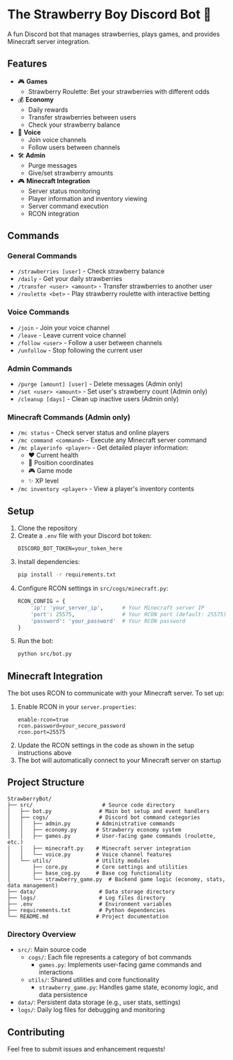 # The Strawberry Boy Discord Bot 🍓

A fun Discord bot that manages strawberries, plays games, and provides Minecraft server integration.

## Features

- 🎮 **Games**
  - Strawberry Roulette: Bet your strawberries with different odds
- 💰 **Economy**
  - Daily rewards
  - Transfer strawberries between users
  - Check your strawberry balance
- 🎵 **Voice**
  - Join voice channels
  - Follow users between channels
- 🛠️ **Admin**
  - Purge messages
  - Give/set strawberry amounts
- 🎮 **Minecraft Integration**
  - Server status monitoring
  - Player information and inventory viewing
  - Server command execution
  - RCON integration

## Commands

### General Commands
- `/strawberries [user]` - Check strawberry balance
- `/daily` - Get your daily strawberries
- `/transfer <user> <amount>` - Transfer strawberries to another user
- `/roulette <bet>` - Play strawberry roulette with interactive betting

### Voice Commands
- `/join` - Join your voice channel
- `/leave` - Leave current voice channel
- `/follow <user>` - Follow a user between channels
- `/unfollow` - Stop following the current user

### Admin Commands
- `/purge [amount] [user]` - Delete messages (Admin only)
- `/set <user> <amount>` - Set user's strawberry count (Admin only)
- `/cleanup [days]` - Clean up inactive users (Admin only)

### Minecraft Commands (Admin only)
- `/mc status` - Check server status and online players
- `/mc command <command>` - Execute any Minecraft server command
- `/mc playerinfo <player>` - Get detailed player information:
  - ❤️ Current health
  - 📍 Position coordinates
  - 🎮 Game mode
  - ✨ XP level
- `/mc inventory <player>` - View a player's inventory contents

## Setup

1. Clone the repository
2. Create a `.env` file with your Discord bot token:
   ```
   DISCORD_BOT_TOKEN=your_token_here
   ```
3. Install dependencies:
   ```bash
   pip install -r requirements.txt
   ```
4. Configure RCON settings in `src/cogs/minecraft.py`:
   ```python
   RCON_CONFIG = {
       'ip': 'your_server_ip',      # Your Minecraft server IP
       'port': 25575,               # Your RCON port (default: 25575)
       'password': 'your_password'  # Your RCON password
   }
   ```
5. Run the bot:
   ```bash
   python src/bot.py
   ```

## Minecraft Integration

The bot uses RCON to communicate with your Minecraft server. To set up:

1. Enable RCON in your `server.properties`:
   ```
   enable-rcon=true
   rcon.password=your_secure_password
   rcon.port=25575
   ```
2. Update the RCON settings in the code as shown in the setup instructions above
3. The bot will automatically connect to your Minecraft server on startup

## Project Structure

```
StrawberryBot/
├── src/                      # Source code directory
│   ├── bot.py               # Main bot setup and event handlers
│   ├── cogs/                # Discord bot command categories
│   │   ├── admin.py        # Administrative commands
│   │   ├── economy.py      # Strawberry economy system
│   │   ├── games.py        # User-facing game commands (roulette, etc.)
│   │   ├── minecraft.py    # Minecraft server integration
│   │   └── voice.py        # Voice channel features
│   └── utils/              # Utility modules
│       ├── core.py         # Core settings and utilities
│       ├── base_cog.py     # Base cog functionality
│       └── strawberry_game.py  # Backend game logic (economy, stats, data management)
├── data/                    # Data storage directory
├── logs/                    # Log files directory
├── .env                     # Environment variables
├── requirements.txt         # Python dependencies
└── README.md               # Project documentation
```

### Directory Overview

- `src/`: Main source code
  - `cogs/`: Each file represents a category of bot commands
    - `games.py`: Implements user-facing game commands and interactions
  - `utils/`: Shared utilities and core functionality
    - `strawberry_game.py`: Handles game state, economy logic, and data persistence
- `data/`: Persistent data storage (e.g., user stats, settings)
- `logs/`: Daily log files for debugging and monitoring

## Contributing

Feel free to submit issues and enhancement requests! 